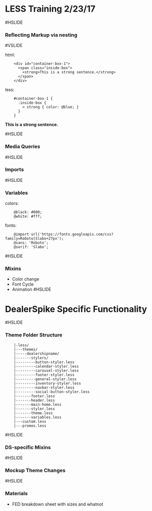 # LESS Training 2/23/17

#HSLIDE

### Reflecting Markup via nesting

#VSLIDE

html:

        <div id="container-box-1">
          <span class="inside-box">
            <strong>This is a strong sentence.</strong>
          </span>
        </div>
less:

        #container-box-1 {
          .inside-box {
            > strong { color: @blue; }
          }
        }

<div class="example-box">
  <div id="container-box-1">
    <span class="inside-box">
      <strong>This is a strong sentence.</strong>
    </span>
  </div>
</div>

#HSLIDE

### Media Queries

#HSLIDE

### Imports

#HSLIDE

### Variables
colors:

        @black: #000;
        @white: #fff;
fonts:

        @import url('https://fonts.googleapis.com/css?family=Roboto|Slabo+27px');
        @sans: 'Roboto';
        @serif: 'Slabo';
#HSLIDE
### Mixins
  * Color change
  * Font Cycle
  * Animation
#HSLIDE

# DealerSpike Specific Functionality

#HSLIDE

### Theme Folder Structure
        |-less/
        |---themes/
        |-----dealershipname/
        |-------stylers/
        |---------button-styler.less
        |---------calendar-styler.less
        |---------carousel-styler.less
        |---------footer-styler.less
        |---------general-styler.less
        |---------inventory-styler.less
        |---------navbar-styler.less
        |---------social-button-styler.less
        |-------footer.less
        |-------header.less
        |-------main-home.less
        |-------styler.less
        |-------theme.less
        |-------variables.less
        |---custom.less
        |---promos.less

#HSLIDE

### DS-specific Mixins

#HSLIDE

### Mockup Theme Changes

#HSLIDE

### Materials
- FED breakdown sheet with sizes and whatnot
